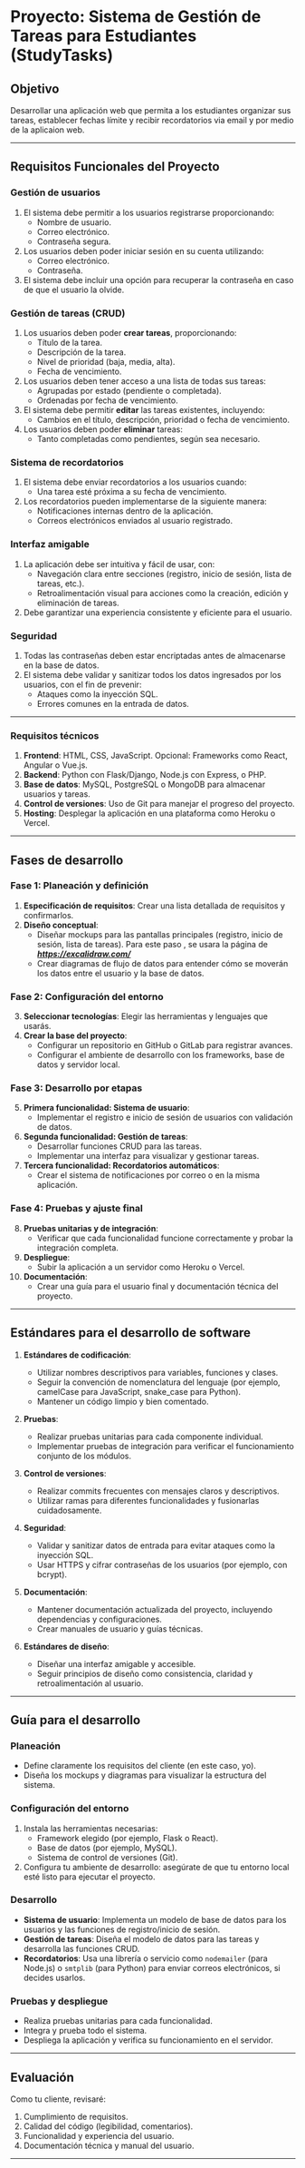 # Proyecto: Sistema de Gestión de Tareas para Estudiantes (StudyTasks)

## Objetivo
Desarrollar una aplicación web que permita a los estudiantes organizar sus tareas, establecer fechas límite y recibir recordatorios via email y por medio de la aplicaion web.

---

## Requisitos Funcionales del Proyecto

### Gestión de usuarios
1. El sistema debe permitir a los usuarios registrarse proporcionando:
   - Nombre de usuario.
   - Correo electrónico.
   - Contraseña segura.
2. Los usuarios deben poder iniciar sesión en su cuenta utilizando:
   - Correo electrónico.
   - Contraseña.
3. El sistema debe incluir una opción para recuperar la contraseña en caso de que el usuario la olvide.

### Gestión de tareas (CRUD)
1. Los usuarios deben poder **crear tareas**, proporcionando:
   - Título de la tarea.
   - Descripción de la tarea.
   - Nivel de prioridad (baja, media, alta).
   - Fecha de vencimiento.
2. Los usuarios deben tener acceso a una lista de todas sus tareas:
   - Agrupadas por estado (pendiente o completada).
   - Ordenadas por fecha de vencimiento.
3. El sistema debe permitir **editar** las tareas existentes, incluyendo:
   - Cambios en el título, descripción, prioridad o fecha de vencimiento.
4. Los usuarios deben poder **eliminar** tareas:
   - Tanto completadas como pendientes, según sea necesario.

### Sistema de recordatorios
1. El sistema debe enviar recordatorios a los usuarios cuando:
   - Una tarea esté próxima a su fecha de vencimiento.
2. Los recordatorios pueden implementarse de la siguiente manera:
   - Notificaciones internas dentro de la aplicación.
   - Correos electrónicos enviados al usuario registrado.

### Interfaz amigable
1. La aplicación debe ser intuitiva y fácil de usar, con:
   - Navegación clara entre secciones (registro, inicio de sesión, lista de tareas, etc.).
   - Retroalimentación visual para acciones como la creación, edición y eliminación de tareas.
2. Debe garantizar una experiencia consistente y eficiente para el usuario.

### Seguridad
1. Todas las contraseñas deben estar encriptadas antes de almacenarse en la base de datos.
2. El sistema debe validar y sanitizar todos los datos ingresados por los usuarios, con el fin de prevenir:
   - Ataques como la inyección SQL.
   - Errores comunes en la entrada de datos.

---

### Requisitos técnicos
1. **Frontend**: HTML, CSS, JavaScript. Opcional: Frameworks como React, Angular o Vue.js.
2. **Backend**: Python con Flask/Django, Node.js con Express, o PHP.
3. **Base de datos**: MySQL, PostgreSQL o MongoDB para almacenar usuarios y tareas.
4. **Control de versiones**: Uso de Git para manejar el progreso del proyecto.
5. **Hosting**: Desplegar la aplicación en una plataforma como Heroku o Vercel.

---

## Fases de desarrollo

### Fase 1: Planeación y definición
1. **Especificación de requisitos**: Crear una lista detallada de requisitos y confirmarlos.
2. **Diseño conceptual**:
   - Diseñar mockups para las pantallas principales (registro, inicio de sesión, lista de tareas). Para este paso , se usara la página de ***https://excalidraw.com/*** 
   - Crear diagramas de flujo de datos para entender cómo se moverán los datos entre el usuario y la base de datos.

### Fase 2: Configuración del entorno
3. **Seleccionar tecnologías**: Elegir las herramientas y lenguajes que usarás.
4. **Crear la base del proyecto**:
   - Configurar un repositorio en GitHub o GitLab para registrar avances.
   - Configurar el ambiente de desarrollo con los frameworks, base de datos y servidor local.

### Fase 3: Desarrollo por etapas
5. **Primera funcionalidad: Sistema de usuario**:
   - Implementar el registro e inicio de sesión de usuarios con validación de datos.
6. **Segunda funcionalidad: Gestión de tareas**:
   - Desarrollar funciones CRUD para las tareas.
   - Implementar una interfaz para visualizar y gestionar tareas.
7. **Tercera funcionalidad: Recordatorios automáticos**:
   - Crear el sistema de notificaciones por correo o en la misma aplicación.

### Fase 4: Pruebas y ajuste final
8. **Pruebas unitarias y de integración**:
   - Verificar que cada funcionalidad funcione correctamente y probar la integración completa.
9. **Despliegue**:
   - Subir la aplicación a un servidor como Heroku o Vercel.
10. **Documentación**:
    - Crear una guía para el usuario final y documentación técnica del proyecto.

---

## Estándares para el desarrollo de software

1. **Estándares de codificación**: 
   - Utilizar nombres descriptivos para variables, funciones y clases.
   - Seguir la convención de nomenclatura del lenguaje (por ejemplo, camelCase para JavaScript, snake_case para Python).
   - Mantener un código limpio y bien comentado.

2. **Pruebas**:
   - Realizar pruebas unitarias para cada componente individual.
   - Implementar pruebas de integración para verificar el funcionamiento conjunto de los módulos.

3. **Control de versiones**:
   - Realizar commits frecuentes con mensajes claros y descriptivos.
   - Utilizar ramas para diferentes funcionalidades y fusionarlas cuidadosamente.

4. **Seguridad**:
   - Validar y sanitizar datos de entrada para evitar ataques como la inyección SQL.
   - Usar HTTPS y cifrar contraseñas de los usuarios (por ejemplo, con bcrypt).

5. **Documentación**:
   - Mantener documentación actualizada del proyecto, incluyendo dependencias y configuraciones.
   - Crear manuales de usuario y guías técnicas.

6. **Estándares de diseño**:
   - Diseñar una interfaz amigable y accesible.
   - Seguir principios de diseño como consistencia, claridad y retroalimentación al usuario.

---

## Guía para el desarrollo

### Planeación
- Define claramente los requisitos del cliente (en este caso, yo).
- Diseña los mockups y diagramas para visualizar la estructura del sistema.

### Configuración del entorno
1. Instala las herramientas necesarias:
   - Framework elegido (por ejemplo, Flask o React).
   - Base de datos (por ejemplo, MySQL).
   - Sistema de control de versiones (Git).
2. Configura tu ambiente de desarrollo: asegúrate de que tu entorno local esté listo para ejecutar el proyecto.

### Desarrollo
- **Sistema de usuario**: Implementa un modelo de base de datos para los usuarios y las funciones de registro/inicio de sesión.
- **Gestión de tareas**: Diseña el modelo de datos para las tareas y desarrolla las funciones CRUD.
- **Recordatorios**: Usa una librería o servicio como `nodemailer` (para Node.js) o `smtplib` (para Python) para enviar correos electrónicos, si decides usarlos.

### Pruebas y despliegue
- Realiza pruebas unitarias para cada funcionalidad.
- Integra y prueba todo el sistema.
- Despliega la aplicación y verifica su funcionamiento en el servidor.

---

## Evaluación
Como tu cliente, revisaré:
1. Cumplimiento de requisitos.
2. Calidad del código (legibilidad, comentarios).
3. Funcionalidad y experiencia del usuario.
4. Documentación técnica y manual del usuario.

---
